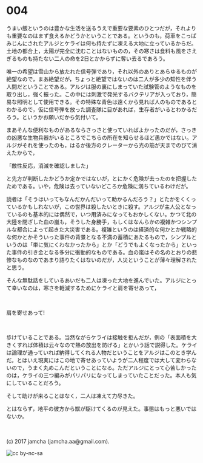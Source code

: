 # 004

うまい飯というのは豊かな生活を送るうえで重要な要素のひとつだが，それよりも重要なのはまず食えるかどうかということである。というのも，荷車をこっぱみじんにされたアルジとケライは何も持たずに凍える大地に立っているからだ。土地の都合上，太陽が完全に沈むことはないものの，その寒さは食料も風をさえぎるものも持たない二人の命を2日とかからずに奪い去るであろう。  

唯一の希望は雪山から放たれた信号弾であり，それ以外のありとあらゆるものが絶望なので，まあ絶望だが，ちょっと絶望ではないのは二人が多少の知性を伴う人間だということである。アルジは服の裏にしまっていた試験管のようなものを取り出し，強く振った。この中には刺激で発光するバクテリアが入っており，簡易な照明として使用できる。その特殊な青色は遠くから見れば人のものであるとわかるので，仮に信号弾を放った調査隊に目があれば，生存者がいるとわかるだろう。というかお願いだから気付いて。  

まあそんな便利なものがあるならさっさと使っていればよかったのだが，さっきの凶悪な生物兵器がいるところでこちらの所在を知らせるほど愚かではない。アルジがそれを使ったのも，はるか後方のクレーターから光の筋が天までのびて消えたからで，  

「敵性反応，消滅を確認しました」  

と先方が判断したかどうか定かではないが，とにかく危険が去ったのを把握したためである。いや，危険は去っていないどころか危険に満ちているわけだが。  

読者は「そうはいってもなんだかんだいって助かるんだろう？」とたかをくくっているかもしれないが，この世界は殺したいときに殺す。アルジが主人公となっているのも基本的には偶然で，いつ用済みになってもおかしくない。かつて北の大陸を閉ざした血の嵐も，そうした身勝手，もしくはなんらかの複雑かつシンプルな都合によって起きた大災害である。複雑というのは経済的な何かとか戦略的な何かとかそういった事件の背景となる不満の蓄積にあたるもので，シンプルというのは「単に気にくわなかったから」とか「どうでもよくなったから」といった事件の引き金となる多分に衝動的なものである。血の嵐はその名のとおりの悲惨なものなのであまり語りたくはないのだが，人災ということが薄々理解されたと思う。  

そんな無駄話をしているあいだも二人は凍った大地を進んでいた。アルジにとって幸いなのは，寒さを軽減するためにケライと肩を寄せあって，  

<br>  

肩を寄せあって!  

<br>  

歩けていることである。当然ながらケライは接触を拒んだが，例の「表面積を大きくすれば体積は云々なので熱の放出を防げる」とかいう話で説得した。ケライは論理が通っていれば納得してくれる人物だということをアルジはこのとき学んだ。とはいえ現実にはこの地で寄せあっていようが二人程度では大して変わらないので，うまく丸めこんだということになる。ただアルジにとって心苦しかったのは，ケライの三つ編みがパリパリになってしまっていたことだった。本人も気にしていることだろう。  

そして助けが来ることはなく，二人は凍えて力尽きた。  

とはならず，地平の彼方から獣が駆けてくるのが見えた。事態はもっと悪いではないか。  

<br>  
<br>  
(c) 2017 jamcha (jamcha.aa@gmail.com).  

![cc by-nc-sa](http://i.creativecommons.org/l/by-nc-sa/4.0/88x31.png)
